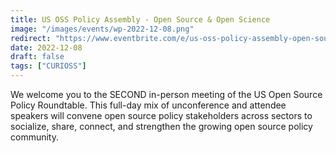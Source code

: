 ```yaml
---
title: US OSS Policy Assembly - Open Source & Open Science
image: "/images/events/wp-2022-12-08.png"
redirect: "https://www.eventbrite.com/e/us-oss-policy-assembly-open-source-open-science-tickets-458786291147"
date: 2022-12-08
draft: false
tags: ["CURIOSS"]
---
```


We welcome you to the SECOND in-person meeting of the US Open Source Policy Roundtable. This full-day mix of unconference and attendee speakers will convene open source policy stakeholders across sectors to socialize, share, connect, and strengthen the growing open source policy community.
